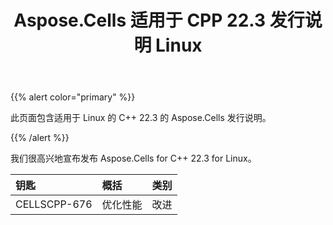 ﻿---
title: Aspose.Cells 适用于 CPP 22.3 发行说明 Linux
type: docs
weight: 10
url: /zh/cpp/aspose-cells-for-cpp-22-3-release-notes-linux/
---
{{% alert color="primary" %}} 

此页面包含适用于 Linux 的 C++ 22.3 的 Aspose.Cells 发行说明。

{{% /alert %}} 

我们很高兴地宣布发布 Aspose.Cells for C++ 22.3 for Linux。

|**钥匙**|**概括**|**类别**|
|:- |:- |:- |
|CELLSCPP-676|优化性能|改进|
